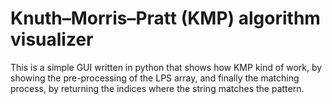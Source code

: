 # Knuth–Morris–Pratt (KMP) algorithm visualizer

This is a simple GUI written in python that shows how KMP kind of work, by showing the pre-processing of the LPS array, and finally the
matching process, by returning the indices where the string matches the pattern.
